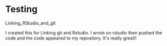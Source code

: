 # Testing
Linking_RStudio_and_git 

I created this for Linking git and Rstudio. I wrote on rstudio then pushed the code and the code appeared to my repository. It's really great!!

